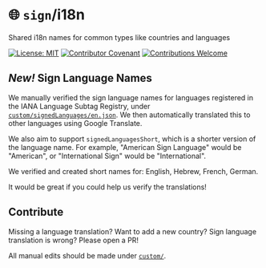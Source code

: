 # 🌐️ `sign`/i18n

Shared i18n names for common types like countries and languages

[![License: MIT](https://img.shields.io/badge/License-MIT-green.svg)](LICENSE)
[![Contributor Covenant](https://img.shields.io/badge/Contributor%20Covenant-2.1-4baaaa.svg)](https://github.com/sign/.github/blob/main/CODE_OF_CONDUCT.md)
[![Contributions Welcome](https://img.shields.io/badge/contributions-welcome-brightgreen.svg?style=flat)](https://github.com/sign/.github/blob/main/CONTRIBUTING.md)

## _New!_ Sign Language Names

We manually verified the sign language names for languages registered in the IANA Language Subtag Registry,
under [`custom/signedLanguages/en.json`](custom/signedLanguages/en.json).
We then automatically translated this to other languages using Google Translate.

We also aim to support `signedLanguagesShort`, which is a shorter version of the language name.
For example, "American Sign Language" would be "American", or "International Sign" would be "International".

We verified and created short names for:
English, Hebrew, French, German.

It would be great if you could help us verify the translations!

## Contribute

Missing a language translation?
Want to add a new country?
Sign language translation is wrong?
Please open a PR!

All manual edits should be made under [`custom/`](custom/).
